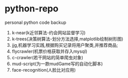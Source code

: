 # python-repo
personal python code backup  
 
1. k-near(k近邻算法-约会网站监督学习)  
2. k-trees(决策树算法-划分方法选择,matplotlib绘制树形图) 
3. jjg,机器学习实践,根据购买记录将用户聚类,并推荐商品;
4. flycrawler(机票价格获取并存入mysql)
5. c-crawler(若干网站的简单爬虫对象)
6. mud-script(为一款mudGame写的自动化脚本)
7. face-recognition(人脸比对应用)